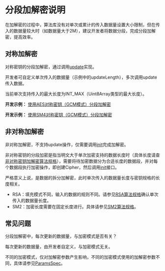 # 分段加解密说明

在加解密的过程中，算法库没有对单次或累计的传入数据量设置大小限制，但在传入的数据量较大时（如数据量大于2M），建议开发者将数据分段，完成分段加解密，提高效率。

## 对称加解密

对称密钥的分段加解密，通过调用[update](../../../../API_Reference/source_zh_cn/apis/CryptoArchitectureKit/cj-apis-crypto.md#func-updatedatablob)实现。

开发者可自定义单次传入的数据量（示例中的updateLength），多次调用update传入数据。

当前单次支持传入的最大长度为INT_MAX（Uint8Array类型的最大长度）。

**开发示例：** [使用AES对称密钥（GCM模式）分段加解密](./cj-crypto-aes-sym-encrypt-decrypt-gcm-by-segment.md)

**开发示例：** [使用SM4对称密钥（GCM模式）分段加解密](./cj-crypto-sm4-sym-encrypt-decrypt-gcm-by-segment.md)

## 非对称加解密

非对称加解密，不支持update操作，仅需要调用[init](../../../../API_Reference/source_zh_cn/apis/CryptoArchitectureKit/cj-apis-crypto.md#func-initcryptomode-key-paramsspec)完成加解密。

非对称密钥的分段加密是指当明文大于单次加密支持的数据长度时（具体长度请查[非对称密钥加解密算法规格](./cj-crypto-asym-encrypt-decrypt-spec.md)），需要将待加密数据分为合适长度的数据段，并对每个数据段执行加密操作，即创建Cipher，然后调用[init](../../../../API_Reference/source_zh_cn/apis/CryptoArchitectureKit/cj-apis-crypto.md#func-initcryptomode-key-paramsspec)接口。

严格意义上说，是数据的拆分加解密，此时单次传入的数据量长度与密钥规格的长度相关。

- RSA：填充模式不同，输入的数据的规则不同。请参见[RSA算法规格](./cj-crypto-asym-encrypt-decrypt-spec.md#rsa)确认单次传入的数据量长度。
- SM2：加密长度需要在固定长度进行。具体请参见[SM2算法规格](./cj-crypto-asym-encrypt-decrypt-spec.md#sm2)。

## 常见问题

分段加解密中，每次更新的数据量，与加密模式是否有关？

   每次更新的数据量，由开发者自定义，与加密模式无关。

   不同的加密模式，仅对加解密参数产生影响，不同的加密模式使用的加解密参数不同，具体请参见[ParamsSpec](../../../../API_Reference/source_zh_cn/apis/CryptoArchitectureKit/cj-apis-crypto.md#interface-paramsspec)。
